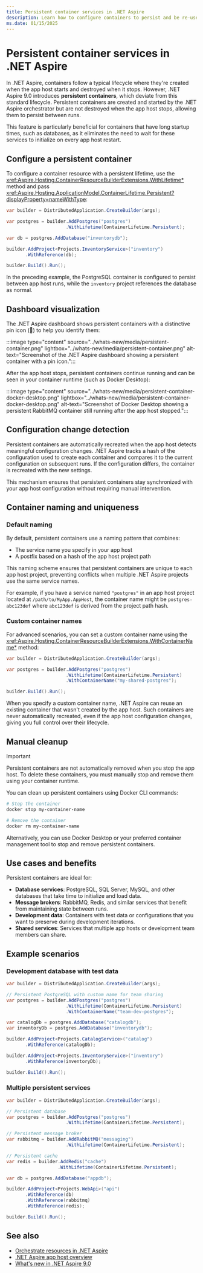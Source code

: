 ```yaml
---
title: Persistent container services in .NET Aspire
description: Learn how to configure containers to persist and be re-used between .NET Aspire app host runs.
ms.date: 01/15/2025
---
```


# Persistent container services in .NET Aspire

In .NET Aspire, containers follow a typical lifecycle where they're created when the app host starts and destroyed when it stops. However, .NET Aspire 9.0 introduces **persistent containers**, which deviate from this standard lifecycle. Persistent containers are created and started by the .NET Aspire orchestrator but are not destroyed when the app host stops, allowing them to persist between runs.

This feature is particularly beneficial for containers that have long startup times, such as databases, as it eliminates the need to wait for these services to initialize on every app host restart.

## Configure a persistent container

To configure a container resource with a persistent lifetime, use the <xref:Aspire.Hosting.ContainerResourceBuilderExtensions.WithLifetime*> method and pass <xref:Aspire.Hosting.ApplicationModel.ContainerLifetime.Persistent?displayProperty=nameWithType>:

```csharp
var builder = DistributedApplication.CreateBuilder(args);

var postgres = builder.AddPostgres("postgres")
                      .WithLifetime(ContainerLifetime.Persistent);

var db = postgres.AddDatabase("inventorydb");

builder.AddProject<Projects.InventoryService>("inventory")
       .WithReference(db);

builder.Build().Run();
```

In the preceding example, the PostgreSQL container is configured to persist between app host runs, while the `inventory` project references the database as normal.

## Dashboard visualization

The .NET Aspire dashboard shows persistent containers with a distinctive pin icon (📌) to help you identify them:

:::image type="content" source="../whats-new/media/persistent-container.png" lightbox="../whats-new/media/persistent-container.png" alt-text="Screenshot of the .NET Aspire dashboard showing a persistent container with a pin icon.":::

After the app host stops, persistent containers continue running and can be seen in your container runtime (such as Docker Desktop):

:::image type="content" source="../whats-new/media/persistent-container-docker-desktop.png" lightbox="../whats-new/media/persistent-container-docker-desktop.png" alt-text="Screenshot of Docker Desktop showing a persistent RabbitMQ container still running after the app host stopped.":::

## Configuration change detection

Persistent containers are automatically recreated when the app host detects meaningful configuration changes. .NET Aspire tracks a hash of the configuration used to create each container and compares it to the current configuration on subsequent runs. If the configuration differs, the container is recreated with the new settings.

This mechanism ensures that persistent containers stay synchronized with your app host configuration without requiring manual intervention.

## Container naming and uniqueness

### Default naming

By default, persistent containers use a naming pattern that combines:

- The service name you specify in your app host
- A postfix based on a hash of the app host project path

This naming scheme ensures that persistent containers are unique to each app host project, preventing conflicts when multiple .NET Aspire projects use the same service names.

For example, if you have a service named `"postgres"` in an app host project located at `/path/to/MyApp.AppHost`, the container name might be `postgres-abc123def` where `abc123def` is derived from the project path hash.

### Custom container names

For advanced scenarios, you can set a custom container name using the <xref:Aspire.Hosting.ContainerResourceBuilderExtensions.WithContainerName*> method:

```csharp
var builder = DistributedApplication.CreateBuilder(args);

var postgres = builder.AddPostgres("postgres")
                      .WithLifetime(ContainerLifetime.Persistent)
                      .WithContainerName("my-shared-postgres");

builder.Build().Run();
```

When you specify a custom container name, .NET Aspire can reuse an existing container that wasn't created by the app host. Such containers are never automatically recreated, even if the app host configuration changes, giving you full control over their lifecycle.

## Manual cleanup

> [!IMPORTANT]
> Persistent containers are not automatically removed when you stop the app host. To delete these containers, you must manually stop and remove them using your container runtime.

You can clean up persistent containers using Docker CLI commands:

```bash
# Stop the container
docker stop my-container-name

# Remove the container
docker rm my-container-name
```

Alternatively, you can use Docker Desktop or your preferred container management tool to stop and remove persistent containers.

## Use cases and benefits

Persistent containers are ideal for:

- **Database services**: PostgreSQL, SQL Server, MySQL, and other databases that take time to initialize and load data.
- **Message brokers**: RabbitMQ, Redis, and similar services that benefit from maintaining state between runs.
- **Development data**: Containers with test data or configurations that you want to preserve during development iterations.
- **Shared services**: Services that multiple app hosts or development team members can share.

## Example scenarios

### Development database with test data

```csharp
var builder = DistributedApplication.CreateBuilder(args);

// Persistent PostgreSQL with custom name for team sharing
var postgres = builder.AddPostgres("postgres")
                      .WithLifetime(ContainerLifetime.Persistent)
                      .WithContainerName("team-dev-postgres");

var catalogDb = postgres.AddDatabase("catalogdb");
var inventoryDb = postgres.AddDatabase("inventorydb");

builder.AddProject<Projects.CatalogService>("catalog")
       .WithReference(catalogDb);

builder.AddProject<Projects.InventoryService>("inventory")
       .WithReference(inventoryDb);

builder.Build().Run();
```

### Multiple persistent services

```csharp
var builder = DistributedApplication.CreateBuilder(args);

// Persistent database
var postgres = builder.AddPostgres("postgres")
                      .WithLifetime(ContainerLifetime.Persistent);

// Persistent message broker
var rabbitmq = builder.AddRabbitMQ("messaging")
                      .WithLifetime(ContainerLifetime.Persistent);

// Persistent cache
var redis = builder.AddRedis("cache")
                   .WithLifetime(ContainerLifetime.Persistent);

var db = postgres.AddDatabase("appdb");

builder.AddProject<Projects.WebApi>("api")
       .WithReference(db)
       .WithReference(rabbitmq)
       .WithReference(redis);

builder.Build().Run();
```

## See also

- [Orchestrate resources in .NET Aspire](../fundamentals/orchestrate-resources.md)
- [.NET Aspire app host overview](../fundamentals/app-host-overview.md)
- [What's new in .NET Aspire 9.0](../whats-new/dotnet-aspire-9.md#persistent-containers)
